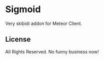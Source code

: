 # Sigmoid

Very skibidi addon for Meteor Client.

## License

All Rights Reserved. No funny business now!
